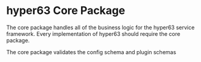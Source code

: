 # hyper63 Core Package

The core package handles all of the business logic for the hyper63
service framework. Every implementation of hyper63 should require
the core package.

The core package validates the config schema and plugin schemas
